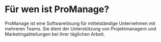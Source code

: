 # Für wen ist ProManage?

ProManage ist eine Softwarelösung für mittelständige Unternehmen mit mehreren Teams. Sie dient der Unterstützung von Projektmanagern und Marketingabteilungen bei ihrer täglichen Arbeit.